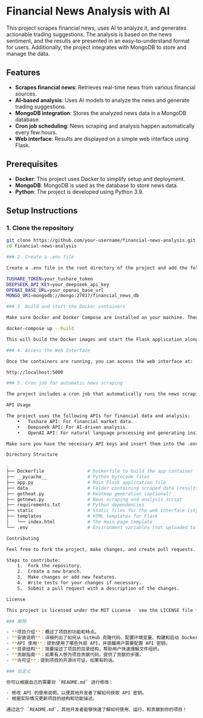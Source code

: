 
# Financial News Analysis with AI

This project scrapes financial news, uses AI to analyze it, and generates actionable trading suggestions. The analysis is based on the news sentiment, and the results are presented in an easy-to-understand format for users. Additionally, the project integrates with MongoDB to store and manage the data.

## Features

- **Scrapes financial news**: Retrieves real-time news from various financial sources.
- **AI-based analysis**: Uses AI models to analyze the news and generate trading suggestions.
- **MongoDB integration**: Stores the analyzed news data in a MongoDB database.
- **Cron job scheduling**: News scraping and analysis happen automatically every few hours.
- **Web interface**: Results are displayed on a simple web interface using Flask.

## Prerequisites

- **Docker**: This project uses Docker to simplify setup and deployment.
- **MongoDB**: MongoDB is used as the database to store news data.
- **Python**: The project is developed using Python 3.9.

## Setup Instructions

### 1. Clone the repository

```bash
git clone https://github.com/your-username/financial-news-analysis.git
cd financial-news-analysis

### 2. Create a .env file

Create a .env file in the root directory of the project and add the following environment variables:

TUSHARE_TOKEN=your_tushare_token
DEEPSEEK_API_KEY=your_deepseek_api_key
OPENAI_BASE_URL=your_openai_base_url
MONGO_URI=mongodb://mongo:27017/financial_news_db

### 3. Build and start the Docker containers

Make sure Docker and Docker Compose are installed on your machine. Then, build and start the containers using Docker Compose.

docker-compose up --build

This will build the Docker images and start the Flask application along with the MongoDB container.

### 4. Access the Web Interface

Once the containers are running, you can access the web interface at:

http://localhost:5000

### 5. Cron job for automatic news scraping

The project includes a cron job that automatically runs the news scraping script every 3 hours to keep the database updated.

API Usage

The project uses the following APIs for financial data and analysis:
	•	Tushare API: For financial market data.
	•	Deepseek API: For AI-driven analysis.
	•	OpenAI API: For natural language processing and generating insights from news articles.

Make sure you have the necessary API keys and insert them into the .env file.

Directory Structure

.
├── Dockerfile                # Dockerfile to build the app container
├── __pycache__               # Python bytecode files
├── app.py                    # Main Flask application file
├── data                      # Folder containing scraped data (results.json)
├── getheat.py                # Heatmap generation (optional)
├── getnews.py                # News scraping and analysis script
├── requirements.txt          # Python dependencies
├── static                    # Static files for the web interface (styles.css)
├── templates                 # HTML templates for Flask
│   └── index.html            # The main page template
└── .env                      # Environment variables (not uploaded to GitHub)

Contributing

Feel free to fork the project, make changes, and create pull requests. Please ensure that your contributions follow the existing code style and add necessary tests.

Steps to contribute:
	1.	Fork the repository.
	2.	Create a new branch.
	3.	Make changes or add new features.
	4.	Write tests for your changes if necessary.
	5.	Submit a pull request with a description of the changes.

License

This project is licensed under the MIT License - see the LICENSE file for details.

### 解释

- **项目介绍**：概述了项目的功能和特点。
- **安装说明**：详细列出了如何从 GitHub 克隆代码、配置环境变量、构建和启动 Docker 容器。
- **API 使用**：提到使用了哪些外部 API，并提醒用户需要配置 API 密钥。
- **目录结构**：简要描述了项目的目录结构，帮助用户快速理解文件组织。
- **贡献指南**：如果有人想为项目贡献代码，提供了贡献的步骤。
- **许可证**：提到项目的开源许可证，如果有的话。

### 自定义

你可以根据自己的需要对 `README.md` 进行修改：

- 修改 API 的使用说明，以便其他开发者了解如何获取 API 密钥。
- 根据实际情况更新项目的结构和功能描述。

通过这个 `README.md`，其他开发者能够快速了解如何使用、运行、和贡献到你的项目！


